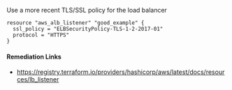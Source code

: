 
Use a more recent TLS/SSL policy for the load balancer

```hcl
resource "aws_alb_listener" "good_example" {
  ssl_policy = "ELBSecurityPolicy-TLS-1-2-2017-01"
  protocol = "HTTPS"
}
```

#### Remediation Links
 - https://registry.terraform.io/providers/hashicorp/aws/latest/docs/resources/lb_listener
        